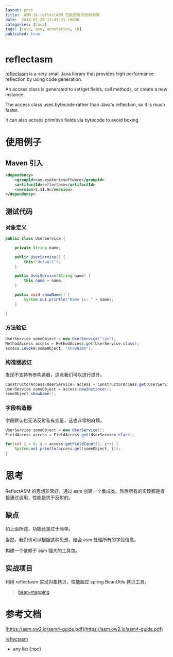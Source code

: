 ```yaml
---
layout: post
title:  ASM-14-reflectASM 性能更高的反射框架
date:  2018-07-20 13:43:31 +0800
categories: [Java]
tags: [java, asm, annotation, sh]
published: true
---
```


# reflectasm

[reflectasm](https://github.com/EsotericSoftware/reflectasm) is a very small Java library that provides high performance reflection by using code generation. 

An access class is generated to set/get fields, call methods, or create a new instance. 

The access class uses bytecode rather than Java's reflection, so it is much faster. 

It can also access primitive fields via bytecode to avoid boxing.

# 使用例子

## Maven 引入

```xml
<dependency>
    <groupId>com.esotericsoftware</groupId>
    <artifactId>reflectasm</artifactId>
    <version>1.11.9</version>
</dependency>
```

## 测试代码

### 对象定义

```java
public class UserService {

    private String name;

    public UserService() {
        this("default");
    }

    public UserService(String name) {
        this.name = name;
    }

    public void showName() {
        System.out.println("Name is: " + name);
    }

}
```

### 方法验证

```java
UserService someObject = new UserService("ryo");
MethodAccess access = MethodAccess.get(UserService.class);
access.invoke(someObject, "showName");
```

### 构造器验证

发现不支持有参构造器，这点我们可以进行提升。

```java
ConstructorAccess<UserService> access = ConstructorAccess.get(UserService.class);
UserService someObject = access.newInstance();
someObject.showName();
```

### 字段构造器

字段默认也无法反射私有变量，这也非常的麻烦。

```java
UserService someObject = new UserService();
FieldAccess access = FieldAccess.get(UserService.class);

for(int i = 0; i < access.getFieldCount(); i++) {
    System.out.println(access.get(someObject, i));
}
```

# 思考

ReflectASM 的思想非常好，通过 asm 创建一个集成类。然后所有的实现都是直接通过调用，性能是优于反射的。

## 缺点

如上面所述，功能还是过于简单。

当然，我们也可以根据这种思想，结合 asm 处理所有的字段信息。

构建一个依赖于 asm 强大的工具包。

## 实战项目

利用 reflectasm 实现对象拷贝，性能超过 spring BeanUtils 拷贝工具。

> [bean-mapping](https://github.com/houbb/bean-mapping)


# 参考文档

[https://asm.ow2.io/asm4-guide.pdf](https://asm.ow2.io/asm4-guide.pdf)

[reflectasm](https://github.com/EsotericSoftware/reflectasm)

* any list
{:toc}